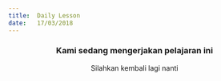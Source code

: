 ```yaml
---
title:  Daily Lesson
date:   17/03/2018
---
```


### <center>Kami sedang mengerjakan pelajaran ini</center>
<center>Silahkan kembali lagi nanti</center>